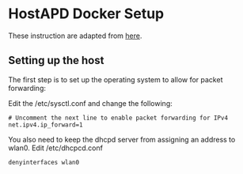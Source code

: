 # HostAPD Docker Setup

These instruction are adapted from [here](https://fwhibbit.es/en/automatic-access-point-with-docker-and-raspberry-pi-zero-w).

## Setting up the host

The first step is to set up the operating system to allow for packet forwarding:

Edit the /etc/sysctl.conf and change the following:

```
# Uncomment the next line to enable packet forwarding for IPv4
net.ipv4.ip_forward=1
```

You also need to keep the dhcpd server from assigning an address to wlan0. Edit /etc/dhcpcd.conf

```
denyinterfaces wlan0
```
